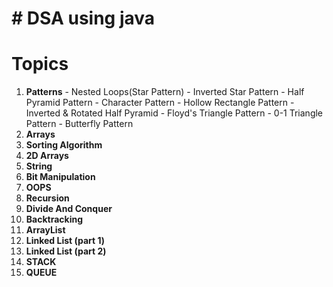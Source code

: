# # DSA using java
# Topics
1. **Patterns**                                                                 - Nested Loops(Star Pattern)                                               - Inverted Star Pattern                                                    - Half Pyramid Pattern                                                     - Character Pattern                                                        - Hollow Rectangle Pattern                                                 - Inverted & Rotated Half Pyramid                                          - Floyd's Triangle Pattern                                                 - 0-1 Triangle Pattern                                                     - Butterfly Pattern  
 2. **Arrays**
3. **Sorting Algorithm**
4. **2D Arrays**
5. **String**
6. **Bit Manipulation**
7. **OOPS**
8. **Recursion**
9. **Divide And Conquer**
10. **Backtracking**
11. **ArrayList**
12. **Linked List (part 1)**
13. **Linked List (part 2)**
14. **STACK**
15. **QUEUE**

